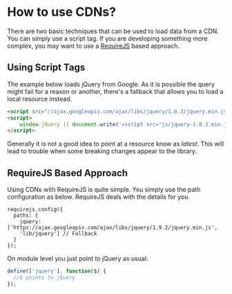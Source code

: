 # How to use CDNs?

There are two basic techniques that can be used to load data from a CDN. You can simply use a script tag. If you are developing something more complex, you may want to use a [RequireJS](http://requirejs.org/) based approach.

## Using Script Tags

The example below loads jQuery from Google. As it is possible the query might fail for a reason or another, there's a fallback that allows you to load a local resource instead.

```html
<script src="//ajax.googleapis.com/ajax/libs/jquery/1.8.3/jquery.min.js"></script>
<script>
	window.jQuery || document.write('<script src="js/jquery-1.8.3.min.js"><\/script>')
</script>
```

Generally it is not a good idea to point at a resource know as *latest*. This will lead to trouble when some breaking changes appear to the library.

## RequireJS Based Approach

Using CDNs with RequireJS is quite simple. You simply use the path configuration as below. RequireJS deals with the details for you.

```
requirejs.config({
  paths: {
    jquery: ['https://ajax.googleapis.com/ajax/libs/jquery/1.9.2/jquery.min.js',
    'lib/jquery'] // Fallback
  }
});
```

On module level you just point to jQuery as usual:

```js
define(['jquery'], function($) {
  //$ points to jQuery
});
```

